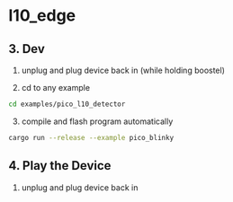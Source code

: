 # l10_edge


## 3. Dev

1. unplug and plug device back in (while holding boostel)

2. cd to any example
```sh
cd examples/pico_l10_detector
```
3. compile and flash program automatically
```sh
cargo run --release --example pico_blinky
```

## 4. Play the Device

1. unplug and plug device back in